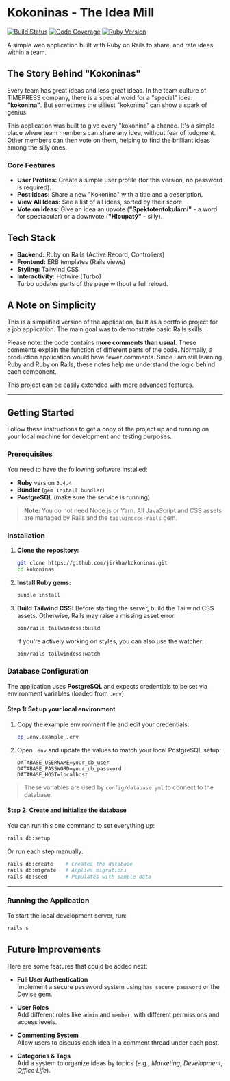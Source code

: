# Kokoninas - The Idea Mill

[![Build Status](https://img.shields.io/badge/build-passing-green)](https://github.com)
[![Code Coverage](https://img.shields.io/badge/coverage-N/A-lightgrey)](https://github.com)
[![Ruby Version](https://img.shields.io/badge/ruby-3.4.4-red)](https://www.ruby-lang.org)

A simple web application built with Ruby on Rails to share, and rate ideas within a team.

## The Story Behind "Kokoninas"

Every team has great ideas and less great ideas. In the team culture of TIMEPRESS company, there is a special word for a "special" idea: **"kokonina"**. But sometimes the silliest "kokonina" can show a spark of genius.

This application was built to give every "kokonina" a chance. It's a simple place where team members can share any idea, without fear of judgment. Other members can then vote on them, helping to find the brilliant ideas among the silly ones.

### Core Features

* **User Profiles:** Create a simple user profile (for this version, no password is required).
* **Post Ideas:** Share a new "Kokonina" with a title and a description.
* **View All Ideas:** See a list of all ideas, sorted by their score.
* **Vote on Ideas:** Give an idea an upvote (**"Spektotentokulární"** - a word for spectacular) or a downvote (**"Hloupatý"** - silly).

## Tech Stack

- **Backend:** Ruby on Rails (Active Record, Controllers)
- **Frontend:** ERB templates (Rails views)
- **Styling:** Tailwind CSS
- **Interactivity:** Hotwire (Turbo)  
  Turbo updates parts of the page without a full reload.

## A Note on Simplicity

This is a simplified version of the application, built as a portfolio project for a job application. The main goal was to demonstrate basic Rails skills.

Please note: the code contains **more comments than usual**. These comments explain the function of different parts of the code. Normally, a production application would have fewer comments. Since I am still learning Ruby and Ruby on Rails, these notes help me understand the logic behind each component.

This project can be easily extended with more advanced features.


---

## Getting Started

Follow these instructions to get a copy of the project up and running on your local machine for development and testing purposes.

### Prerequisites

You need to have the following software installed:

- **Ruby** version `3.4.4`
- **Bundler** (`gem install bundler`)
- **PostgreSQL** (make sure the service is running)

> **Note:** You do not need Node.js or Yarn. All JavaScript and CSS assets are managed by Rails and the `tailwindcss-rails` gem.

### Installation

1.  **Clone the repository:**
    ```bash
    git clone https://github.com/jirkha/kokoninas.git
    cd kokoninas
    ```

2.  **Install Ruby gems:**
    ```bash
    bundle install
    ```

3.  **Build Tailwind CSS:**
    Before starting the server, build the Tailwind CSS assets. Otherwise, Rails may raise a missing asset error.
    ```bash
    bin/rails tailwindcss:build
    ```

    If you're actively working on styles, you can also use the watcher:
    ```bash
    bin/rails tailwindcss:watch
    ```

### Database Configuration

The application uses **PostgreSQL** and expects credentials to be set via environment variables (loaded from `.env`).

#### Step 1: Set up your local environment

1. Copy the example environment file and edit your credentials:
   ```bash
   cp .env.example .env
   ```
2. Open `.env` and update the values to match your local PostgreSQL setup:
   ```env
   DATABASE_USERNAME=your_db_user
   DATABASE_PASSWORD=your_db_password
   DATABASE_HOST=localhost
   ```
> These variables are used by `config/database.yml` to connect to the database.

#### Step 2: Create and initialize the database

You can run this one command to set everything up:
```bash
rails db:setup
```

Or run each step manually:
```bash
rails db:create    # Creates the database
rails db:migrate   # Applies migrations
rails db:seed      # Populates with sample data
```

---

### Running the Application

To start the local development server, run:
```bash
rails s
```

## Future Improvements

Here are some features that could be added next:

- **Full User Authentication**  
  Implement a secure password system using `has_secure_password` or the [Devise](https://github.com/heartcombo/devise) gem.

- **User Roles**  
  Add different roles like `admin` and `member`, with different permissions and access levels.

- **Commenting System**  
  Allow users to discuss each idea in a comment thread under each post.

- **Categories & Tags**  
  Add a system to organize ideas by topics (e.g., *Marketing*, *Development*, *Office Life*).
